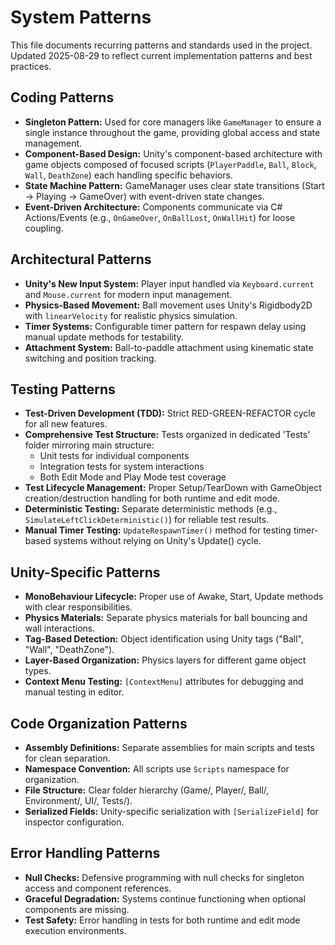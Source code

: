 # System Patterns

This file documents recurring patterns and standards used in the project.
Updated 2025-08-29 to reflect current implementation patterns and best practices.

## Coding Patterns

*   **Singleton Pattern:** Used for core managers like `GameManager` to ensure a single instance throughout the game, providing global access and state management.
*   **Component-Based Design:** Unity's component-based architecture with game objects composed of focused scripts (`PlayerPaddle`, `Ball`, `Block`, `Wall`, `DeathZone`) each handling specific behaviors.
*   **State Machine Pattern:** GameManager uses clear state transitions (Start → Playing → GameOver) with event-driven state changes.
*   **Event-Driven Architecture:** Components communicate via C# Actions/Events (e.g., `OnGameOver`, `OnBallLost`, `OnWallHit`) for loose coupling.

## Architectural Patterns

*   **Unity's New Input System:** Player input handled via `Keyboard.current` and `Mouse.current` for modern input management.
*   **Physics-Based Movement:** Ball movement uses Unity's Rigidbody2D with `linearVelocity` for realistic physics simulation.
*   **Timer Systems:** Configurable timer pattern for respawn delay using manual update methods for testability.
*   **Attachment System:** Ball-to-paddle attachment using kinematic state switching and position tracking.

## Testing Patterns

*   **Test-Driven Development (TDD):** Strict RED-GREEN-REFACTOR cycle for all new features.
*   **Comprehensive Test Structure:** Tests organized in dedicated 'Tests' folder mirroring main structure:
    - Unit tests for individual components
    - Integration tests for system interactions
    - Both Edit Mode and Play Mode test coverage
*   **Test Lifecycle Management:** Proper Setup/TearDown with GameObject creation/destruction handling for both runtime and edit mode.
*   **Deterministic Testing:** Separate deterministic methods (e.g., `SimulateLeftClickDeterministic()`) for reliable test results.
*   **Manual Timer Testing:** `UpdateRespawnTimer()` method for testing timer-based systems without relying on Unity's Update() cycle.

## Unity-Specific Patterns

*   **MonoBehaviour Lifecycle:** Proper use of Awake, Start, Update methods with clear responsibilities.
*   **Physics Materials:** Separate physics materials for ball bouncing and wall interactions.
*   **Tag-Based Detection:** Object identification using Unity tags ("Ball", "Wall", "DeathZone").
*   **Layer-Based Organization:** Physics layers for different game object types.
*   **Context Menu Testing:** `[ContextMenu]` attributes for debugging and manual testing in editor.

## Code Organization Patterns

*   **Assembly Definitions:** Separate assemblies for main scripts and tests for clean separation.
*   **Namespace Convention:** All scripts use `Scripts` namespace for organization.
*   **File Structure:** Clear folder hierarchy (Game/, Player/, Ball/, Environment/, UI/, Tests/).
*   **Serialized Fields:** Unity-specific serialization with `[SerializeField]` for inspector configuration.

## Error Handling Patterns

*   **Null Checks:** Defensive programming with null checks for singleton access and component references.
*   **Graceful Degradation:** Systems continue functioning when optional components are missing.
*   **Test Safety:** Error handling in tests for both runtime and edit mode execution environments.